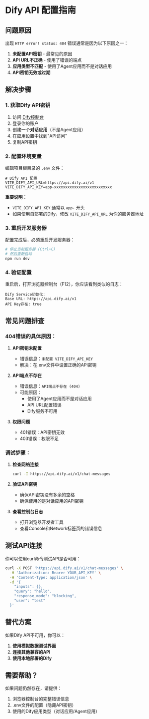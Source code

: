 # Dify API 配置指南

## 问题原因
出现 `HTTP error! status: 404` 错误通常是因为以下原因之一：

1. **未配置API密钥** - 最常见的原因
2. **API URL不正确** - 使用了错误的端点
3. **应用类型不匹配** - 使用了Agent应用而不是对话应用
4. **API密钥无效或过期**

## 解决步骤

### 1. 获取Dify API密钥
1. 访问 [Dify控制台](https://dify.ai)
2. 登录你的账户
3. 创建一个**对话应用**（不是Agent应用）
4. 在应用设置中找到"API访问"
5. 复制API密钥

### 2. 配置环境变量
编辑项目根目录的 `.env` 文件：

```env
# Dify API 配置
VITE_DIFY_API_URL=https://api.dify.ai/v1
VITE_DIFY_API_KEY=app-xxxxxxxxxxxxxxxxxxxxxxxxxx
```

**重要说明：**
- `VITE_DIFY_API_KEY` 通常以 `app-` 开头
- 如果使用自部署的Dify，修改 `VITE_DIFY_API_URL` 为你的服务器地址

### 3. 重启开发服务器
配置完成后，必须重启开发服务器：

```bash
# 停止当前服务器 (Ctrl+C)
# 然后重新启动
npm run dev
```

### 4. 验证配置
重启后，打开浏览器控制台（F12），你应该看到类似的日志：

```
Dify Service初始化:
Base URL: https://api.dify.ai/v1
API Key存在: true
```

## 常见问题排查

### 404错误的具体原因：

1. **API密钥未配置**
   - 错误信息：`未配置 VITE_DIFY_API_KEY`
   - 解决：在.env文件中设置正确的API密钥

2. **API端点不存在**
   - 错误信息：`API端点不存在 (404)`
   - 可能原因：
     - 使用了Agent应用而不是对话应用
     - API URL配置错误
     - Dify服务不可用

3. **权限问题**
   - 401错误：API密钥无效
   - 403错误：权限不足

### 调试步骤：

1. **检查网络连接**
   ```bash
   curl -I https://api.dify.ai/v1/chat-messages
   ```

2. **验证API密钥**
   - 确保API密钥没有多余的空格
   - 确保使用的是对话应用的API密钥

3. **查看控制台日志**
   - 打开浏览器开发者工具
   - 查看Console和Network标签页的错误信息

## 测试API连接
你可以使用curl命令测试API是否可用：

```bash
curl -X POST 'https://api.dify.ai/v1/chat-messages' \
  -H 'Authorization: Bearer YOUR_API_KEY' \
  -H 'Content-Type: application/json' \
  -d '{
    "inputs": {},
    "query": "hello",
    "response_mode": "blocking",
    "user": "test"
  }'
```

## 替代方案
如果Dify API不可用，你可以：

1. **使用模拟数据测试界面**
2. **连接其他兼容的API**
3. **使用本地部署的Dify**

## 需要帮助？
如果问题仍然存在，请提供：
1. 浏览器控制台的完整错误信息
2. .env文件的配置（隐藏API密钥）
3. 使用的Dify应用类型（对话应用/Agent应用）